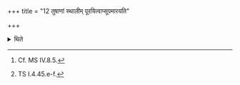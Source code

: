 +++
title = "12 तुषाणां स्थालीम् पूरयित्वाप्सूपमारयति"

+++

<details><summary>थिते</summary>

12. Having filled a pot with the husks (of barley) he drowns[^1] it with samudre te hr̥dayam.[^2]  


[^1]: Cf. MS IV.8.5.  

[^2]: TS I.4.45.e-f.
</details>
